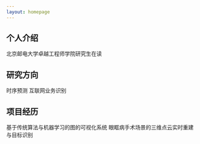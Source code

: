 ```yaml
---
layout: homepage
---
```


## 个人介绍

北京邮电大学卓越工程师学院研究生在读

## 研究方向
时序预测
互联网业务识别

## 项目经历
基于传统算法与机器学习的图的可视化系统
眼眶病手术场景的三维点云实时重建与目标识别


